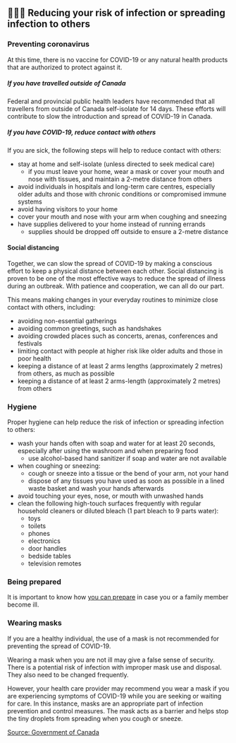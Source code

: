 ## 👨‍👩‍👧 Reducing your risk of infection or spreading infection to others

### Preventing coronavirus

At this time, there is no vaccine for COVID-19 or any natural health products that are authorized to protect against it.

##### If you have travelled outside of Canada

Federal and provincial public health leaders have recommended that all travellers from outside of Canada self-isolate for 14 days. These efforts will contribute to slow the introduction and spread of COVID-19 in Canada.

##### If you have COVID-19, reduce contact with others

If you are sick, the following steps will help to reduce contact with others:

- stay at home and self-isolate (unless directed to seek medical care)
  - if you must leave your home, wear a mask or cover your mouth and nose with tissues, and maintain a 2-metre distance from others
- avoid individuals in hospitals and long-term care centres, especially older adults and those with chronic conditions or compromised immune systems
- avoid having visitors to your home
- cover your mouth and nose with your arm when coughing and sneezing
- have supplies delivered to your home instead of running errands
  - supplies should be dropped off outside to ensure a 2-metre distance

#### Social distancing

Together, we can slow the spread of COVID-19 by making a conscious effort to keep a physical distance between each other. Social distancing is proven to be one of the most effective ways to reduce the spread of illness during an outbreak. With patience and cooperation, we can all do our part.

This means making changes in your everyday routines to minimize close contact with others, including:

- avoiding non-essential gatherings
- avoiding common greetings, such as handshakes
- avoiding crowded places such as concerts, arenas, conferences and festivals
- limiting contact with people at higher risk like older adults and those in poor health
- keeping a distance of at least 2 arms lengths (approximately 2 metres) from others, as much as possible
- keeping a distance of at least 2 arms-length (approximately 2 metres) from others

### Hygiene

Proper hygiene can help reduce the risk of infection or spreading infection to others:

- wash your hands often with soap and water for at least 20 seconds, especially after using the washroom and when preparing food
  - use alcohol-based hand sanitizer if soap and water are not available
- when coughing or sneezing:
  - cough or sneeze into a tissue or the bend of your arm, not your hand
  - dispose of any tissues you have used as soon as possible in a lined waste basket and wash your hands afterwards
- avoid touching your eyes, nose, or mouth with unwashed hands
- clean the following high-touch surfaces frequently with regular household cleaners or diluted bleach (1 part bleach to 9 parts water):
  - toys
  - toilets
  - phones
  - electronics
  - door handles
  - bedside tables
  - television remotes

### Being prepared

It is important to know how [you can prepare](https://www.canada.ca/en/public-health/services/diseases/2019-novel-coronavirus-infection/being-prepared.html) in case you or a family member become ill.

### Wearing masks

If you are a healthy individual, the use of a mask is not recommended for preventing the spread of COVID-19.

Wearing a mask when you are not ill may give a false sense of security. There is a potential risk of infection with improper mask use and disposal. They also need to be changed frequently.

However, your health care provider may recommend you wear a mask if you are experiencing symptoms of COVID-19 while you are seeking or waiting for care. In this instance, masks are an appropriate part of infection prevention and control measures. The mask acts as a barrier and helps stop the tiny droplets from spreading when you cough or sneeze.

[Source: Government of Canada](https://www.canada.ca/en/public-health/services/diseases/2019-novel-coronavirus-infection/prevention-risks.html)
